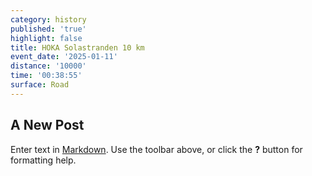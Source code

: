 ```yaml
---
category: history
published: 'true'
highlight: false
title: HOKA Solastranden 10 km
event_date: '2025-01-11'
distance: '10000'
time: '00:38:55'
surface: Road
---
```

## A New Post

Enter text in [Markdown](http://daringfireball.net/projects/markdown/). Use the toolbar above, or click the **?** button for formatting help.
